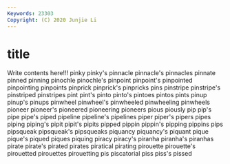 ```yaml
---
Keywords: 23303
Copyright: (C) 2020 Junjie Li
---
```


# title

Write contents here!!!
pinky 
pinky's 
pinnacle 
pinnacle's
pinnacles 
pinnate 
pinned 
pinning 
pinochle 
pinochle's 
pinpoint 
pinpoint's 
pinpointed 
pinpointing
pinpoints 
pinprick 
pinprick's 
pinpricks 
pins 
pinstripe 
pinstripe's 
pinstriped 
pinstripes 
pint
pint's 
pinto 
pinto's 
pintoes 
pintos 
pints 
pinup 
pinup's 
pinups 
pinwheel
pinwheel's 
pinwheeled 
pinwheeling 
pinwheels 
pioneer 
pioneer's 
pioneered 
pioneering 
pioneers 
pious
piously 
pip 
pip's 
pipe 
pipe's 
piped 
pipeline 
pipeline's 
pipelines 
piper
piper's 
pipers 
pipes 
piping 
piping's 
pipit 
pipit's 
pipits 
pipped 
pippin
pippin's 
pipping 
pippins 
pips 
pipsqueak 
pipsqueak's 
pipsqueaks 
piquancy 
piquancy's 
piquant
pique 
pique's 
piqued 
piques 
piquing 
piracy 
piracy's 
piranha 
piranha's 
piranhas
pirate 
pirate's 
pirated 
pirates 
piratical 
pirating 
pirouette 
pirouette's 
pirouetted 
pirouettes
pirouetting 
pis 
piscatorial 
piss 
piss's 
pissed 
